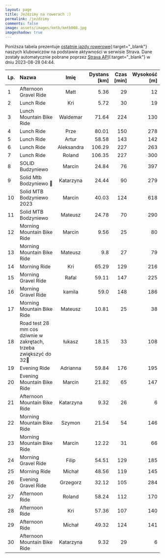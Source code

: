 ```yaml
---
layout: page
title: Jeździmy na rowerach :)
permalink: /jezdzimy
comments: false
image: assets/images/kmtb/kmtb008.jpg
imageshadow: true
---
```


Poniższa tabela prezentuje [ostatnie jazdy rowerowe](https://www.strava.com/clubs/336381){:target="_blank"} naszych klubowiczów na podstawie aktywności w serwisie Strava. Dane zostały automatycznie pobrane poprzez [Strava API](https://developers.strava.com/docs/reference/#api-Clubs-getClubActivitiesById){:target="_blank"} w dniu 2023-08-28 04:44.

Lp. | Nazwa | Imię | Dystans [km] | Czas [min] | Wysokość [m]
:--- | :--- | :---: | ---: | ---: | ---:
1|Afternoon Gravel Ride|Matt|5.36|29|12
2|Lunch Ride|Kri|5.72|30|19
3|Lunch Mountain Bike Ride|Waldemar|71.64|224|130
4|Lunch Ride|Prze|80.01|150|278
5|Lunch Ride|Artur|58.58|143|142
6|Lunch Ride|Aleksandra|106.29|227|263
7|Lunch Ride|Roland|106.35|227|300
8|SOLID Budzyniewo|Marcin|24.84|76|397
9|Solid Mtb Bodzyniewo 🚴|Katarzyna|24.44|90|279
10|Solid MTB Bodzyniewo 2023|Marcin|40.03|124|618
11|Solid MTB Bodzyniewo|Mateusz|24.78|70|290
12|Morning Mountain Bike Ride|Marcin|9.56|25|80
13|Morning Mountain Bike Ride|Mateusz|9.8|27|79
14|Morning Ride|Kri|65.29|129|216
15|Morning Gravel Ride|Rafal|59.11|147|225
16|Morning Gravel Ride|kamila|59.0|148|186
17|Morning Mountain Bike Ride|Mateusz|10.81|25|38
18|Road test 28 mm cos dziwnie w zakrętach, trzeba zwiększyć do 32🤔|łukasz|18.15|33|108
19|Evening Ride|Adrianna|59.84|176|195
20|Evening Mountain Bike Ride|Marcin|21.82|65|147
21|Afternoon Mountain Bike Ride|Katarzyna|9.32|26|6
22|Morning Mountain Bike Ride|Szymon|21.54|54|146
23|Morning Mountain Bike Ride|Marcin|12.22|31|66
24|Morning Gravel Ride|Filip|54.51|129|185
25|Morning Ride|Michał|48.56|119|145
26|Evening Gravel Ride|Grzegorz|32.12|105|284
27|Afternoon Ride|Roland|58.24|112|170
28|Afternoon Ride|Kri|57.36|107|140
29|Afternoon Ride|Michał|49.32|124|141
30|Afternoon Mountain Bike Ride|Katarzyna|9.32|29|6
